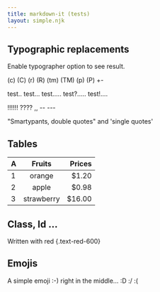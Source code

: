 ```yaml
---
title: markdown-it (tests)
layout: simple.njk
---
```


## Typographic replacements

Enable typographer option to see result.

(c) (C) (r) (R) (tm) (TM) (p) (P) +-

test.. test... test..... test?..... test!....

!!!!!! ???? ,,  -- ---

"Smartypants, double quotes" and 'single quotes'

## Tables

| A | Fruits | Prices |
| --- | :-: | --:|
| 1| orange | $1.20 |
| 2| apple | $0.98 |
| 3| strawberry | $16.00 |

## Class, Id ...

Written with red {.text-red-600}

## Emojis

A simple emoji :-) right in the middle... :D :/ :(
